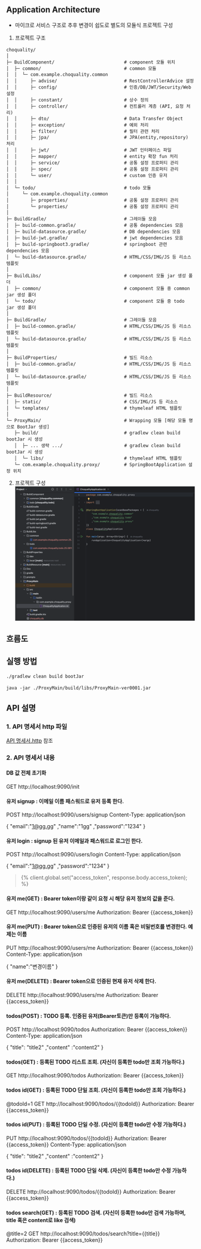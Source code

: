 ## Application Architecture
* 마이크로 서비스 구조로 추후 변경이 쉽도로 별도의 모듈식 프로젝트 구성

1. 프로젝트 구조
````
choquality/
│
├─ BuildComponent/                          # component 모듈 위치
│  ├─ common/                               # common 모듈
│  │  └─ com.example.choquality.common
│  │     ├─ advise/                         # RestControllerAdvice 설정 
│  │     ├─ config/                         # 인증/DB/JWT/Security/Web 설정
│  │     ├─ constant/                       # 상수 정의
│  │     ├─ controller/                     # 컨트롤러 계층 (API, 요청 처리)
│  │     ├─ dto/                            # Data Transfer Object
│  │     ├─ exception/                      # 예외 처리
│  │     ├─ filter/                         # 필터 관련 처리
│  │     ├─ jpa/                            # JPA(entity,repository) 처리
│  │     ├─ jwt/                            # JWT 인터페이스 파일
│  │     ├─ mapper/                         # entity 확장 fun 처리
│  │     ├─ service/                        # 공통 설정 프로퍼티 관리
│  │     ├─ spec/                           # 공통 설정 프로퍼티 관리
│  │     └─ user/                           # custom 인증 유저 
│  │     
│  └─ todo/                                 # todo 모듈
│     └─ com.example.choquality.common
│        ├─ properties/                     # 공통 설정 프로퍼티 관리
│        └─ properties/                     # 공통 설정 프로퍼티 관리
│
├─ BuildGradle/                             # 그레이들 모음
│  ├─ build-common.gradle/                  # 공통 dependencies 모음
│  ├─ build-datasource.gradle/              # DB dependencies 모음
│  ├─ build-jwt.gradle/                     # jwt dependencies 모음
│  ├─ build-springboot3.gradle/             # springboot 관련 dependencies 모음
│  └─ build-datasource.gradle/              # HTML/CSS/IMG/JS 등 리소스 템플릿
│
├─ BuildLibs/                               # component 모듈 jar 생성 폴더
│  ├─ common/                               # component 모듈 중 common jar 생성 폴더
│  └─ todo/                                 # component 모듈 중 todo jar 생성 폴더
│
├─ BuildGradle/                             # 그레이들 모음
│  ├─ build-common.gradle/                  # HTML/CSS/IMG/JS 등 리소스 템플릿
│  └─ build-datasource.gradle/              # HTML/CSS/IMG/JS 등 리소스 템플릿
│
├─ BuildProperties/                         # 빌드 리소스
│  ├─ build-common.gradle/                  # HTML/CSS/IMG/JS 등 리소스 템플릿
│  └─ build-datasource.gradle/              # HTML/CSS/IMG/JS 등 리소스 템플릿
│
├─ BuildResource/                           # 빌드 리소스
│  ├─ static/                               # CSS/IMG/JS 등 리소스 
│  └─ templates/                            # thymeleaf HTML 템플릿
│
└─ ProxyMain/                               # Wrapping 모듈 [해당 모듈 명으로 BootJar 생성]
   ├─ build/                                # gradlew clean build bootJar 시 생성
   │  ├─ ... 생략 .../                       # gradlew clean build bootJar 시 생성
   │  └─ libs/                              # thymeleaf HTML 템플릿
   └─ com.example.choquality.proxy/         # SpringBootApplication 설정 위치

````
2. 프로젝트 구성 
![프로젝트 구성.png](Doc/%ED%94%84%EB%A1%9C%EC%A0%9D%ED%8A%B8%20%EA%B5%AC%EC%84%B1.png)

## 흐름도 


## 실행 방법
``
./gradlew clean build bootJar
``

``
java -jar ./ProxyMain/build/libs/ProxyMain-ver0001.jar
``
## API 설명

### 1. API 명세서 http 파일
[API 명세서.http](Doc/API%20%EB%AA%85%EC%84%B8%EC%84%9C.http) 참조

### 2. API 명세서 내용

#### DB 값 전체 초기화
GET http://localhost:9090/init

#### 유저 signup : 이메일 이름 패스워드로 유저 등록 한다.
POST http://localhost:9090/users/signup
Content-Type: application/json

{
"email":"1@gg.gg"
,"name":"1gg"
,"password":"1234"
}

#### 유저 login : signup 된 유저 이메일과 패스워드로 로그인 한다.
POST http://localhost:9090/users/login
Content-Type: application/json

{
"email":"1@gg.gg"
,"password":"1234"
}

> {% client.global.set("access_token", response.body.access_token); %}

#### 유저 me(GET) : Bearer token이랑 같이 요청 시 해당 유저 정보의 값을 준다.
GET http://localhost:9090/users/me
Authorization: Bearer {{access_token}}

#### 유저 me(PUT) : Bearer token으로 인증된 유저의 이름 혹은 비밀번호를 변경한다. 예제는 이름
PUT http://localhost:9090/users/me
Authorization: Bearer {{access_token}}
Content-Type: application/json

{
"name":"변경이름"
}

#### 유저 me(DELETE) : Bearer token으로 인증된 현재 유저 삭제 한다.
DELETE http://localhost:9090/users/me
Authorization: Bearer {{access_token}}

#### todos(POST) : TODO 등록. 인증된 유저(Bearer토큰)만 등록이 가능하다.
POST http://localhost:9090/todos
Authorization: Bearer {{access_token}}
Content-Type: application/json

{
"title": "title2"
,"content" :"content2"
}

#### todos(GET) : 등록된 TODO 리스트 조회. (자신이 등록한 todo만 조회 가능하다.)
GET http://localhost:9090/todos
Authorization: Bearer {{access_token}}


#### todos id(GET) : 등록된 TODO 단일 조회. (자신이 등록한 todo만 조회 가능하다.)
@todoId=1
GET http://localhost:9090/todos/{{todoId}}
Authorization: Bearer {{access_token}}

#### todos id(PUT) : 등록된 TODO 단일 수정. (자신이 등록한 todo만 수정 가능하다.)
PUT http://localhost:9090/todos/{{todoId}}
Authorization: Bearer {{access_token}}
Content-Type: application/json

{
"title": "title2"
,"content" :"content2"
}

#### todos id(DELETE) : 등록된 TODO 단일 삭제. (자신이 등록한 todo만 수정 가능하다.)
DELETE http://localhost:9090/todos/{{todoId}}
Authorization: Bearer {{access_token}}

#### todos search(GET) : 등록된 TODO 검색. (자신이 등록한 todo만 검색 가능하며, title 혹은 content로 like 검색)
@title=2
GET http://localhost:9090/todos/search?title={{title}}
Authorization: Bearer {{access_token}}

